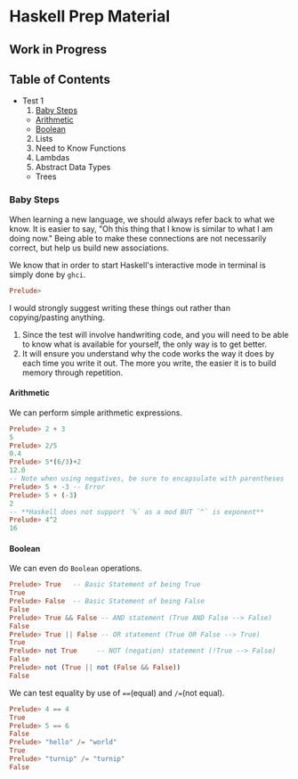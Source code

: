 # Haskell Prep Material
## Work in Progress

## Table of Contents
- Test 1
  1. [Baby Steps](#baby-steps)
    - [Arithmetic](#arithmetic)
    - [Boolean](#boolean)
  2. Lists
  3. Need to Know Functions
  4. Lambdas
  5. Abstract Data Types
    - Trees

### Baby Steps
When learning a new language, we should always refer back to what we know. It is
easier to say, "Oh this thing that I know is similar to what I am doing now."
Being able to make these connections are not necessarily correct, but help us
build new associations.

We know that in order to start Haskell's interactive mode in terminal is simply
done by `ghci`.

```haskell
Prelude>
```
I would strongly suggest writing these things out rather than copying/pasting
anything.
1. Since the test will involve handwriting code, and you will need to be able to
know what is available for yourself, the only way is to get better.
2. It will ensure you understand why the code works the way it does by each time
you write it out. The more you write, the easier it is to build memory through
repetition.

#### Arithmetic
We can perform simple arithmetic expressions.
```haskell
Prelude> 2 + 3
5
Prelude> 2/5
0.4
Prelude> 5*(6/3)+2
12.0
-- Note when using negatives, be sure to encapsulate with parentheses
Prelude> 5 + -3 -- Error
Prelude> 5 + (-3)
2
-- **Haskell does not support `%` as a mod BUT `^` is exponent**
Prelude> 4^2
16
```

#### Boolean
We can even do `Boolean` operations.
```haskell
Prelude> True   -- Basic Statement of being True
True
Prelude> False  -- Basic Statement of being False
False
Prelude> True && False -- AND statement (True AND False --> False)
False
Prelude> True || False -- OR statement (True OR False --> True)
True
Prelude> not True     -- NOT (negation) statement (!True --> False)
False
Prelude> not (True || not (False && False))
False
```
We can test equality by use of `==`(equal) and `/=`(not equal).
```haskell
Prelude> 4 == 4
True
Prelude> 5 == 6
False
Prelude> "hello" /= "world"
True
Prelude> "turnip" /= "turnip"
False
```
